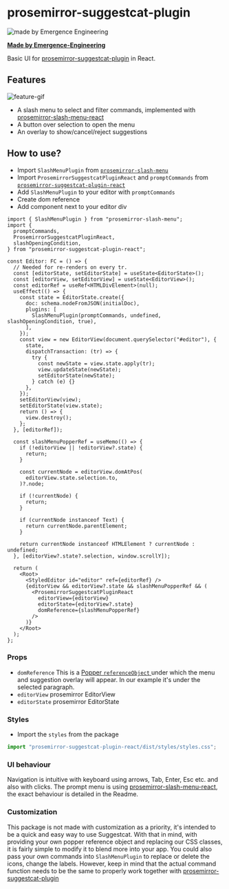 # prosemirror-suggestcat-plugin

![made by Emergence Engineering](https://emergence-engineering.com/ee-logo.svg)

[**Made by Emergence-Engineering**](https://emergence-engineering.com/)

Basic UI for [prosemirror-suggestcat-plugin](https://github.com/emergence-engineering/prosemirror-suggestcat-plugin) in React.

## Features

![feature-gif](https://suggestcat.com/basic-suggestr-eact-example.gif)

- A slash menu to select and filter commands, implemented with [prosemirror-slash-menu-react](https://github.com/emergence-engineering/prosemirror-slash-menu-react)
- A button over selection to open the menu
- An overlay to show/cancel/reject suggestions

## How to use?

- Import `SlashMenuPlugin` from [`prosemirror-slash-menu`](https://github.com/emergence-engineering/prosemirror-slash-menu)
- Import `ProsemirrorSuggestcatPluginReact` and `promptCommands` from [`prosemirror-suggestcat-plugin-react`](https://github.com/emergence-engineering/prosemirror-suggestcat-plugin-react)
- Add `SlashMenuPlugin` to your editor with `promptCommands`
- Create dom reference
- Add component next to your editor div

```tsx
import { SlashMenuPlugin } from "prosemirror-slash-menu";
import {
  promptCommands,
  ProsemirrorSuggestcatPluginReact,
  slashOpeningCondition,
} from "prosemirror-suggestcat-plugin-react";

const Editor: FC = () => {
  // Needed for re-renders on every tr.
  const [editorState, setEditorState] = useState<EditorState>();
  const [editorView, setEditorView] = useState<EditorView>();
  const editorRef = useRef<HTMLDivElement>(null);
  useEffect(() => {
    const state = EditorState.create({
      doc: schema.nodeFromJSON(initialDoc),
      plugins: [
        SlashMenuPlugin(promptCommands, undefined, slashOpeningCondition, true),
      ],
    });
    const view = new EditorView(document.querySelector("#editor"), {
      state,
      dispatchTransaction: (tr) => {
        try {
          const newState = view.state.apply(tr);
          view.updateState(newState);
          setEditorState(newState);
        } catch (e) {}
      },
    });
    setEditorView(view);
    setEditorState(view.state);
    return () => {
      view.destroy();
    };
  }, [editorRef]);

  const slashMenuPopperRef = useMemo(() => {
    if (!editorView || !editorView?.state) {
      return;
    }

    const currentNode = editorView.domAtPos(
      editorView.state.selection.to,
    )?.node;

    if (!currentNode) {
      return;
    }

    if (currentNode instanceof Text) {
      return currentNode.parentElement;
    }

    return currentNode instanceof HTMLElement ? currentNode : undefined;
  }, [editorView?.state?.selection, window.scrollY]);

  return (
    <Root>
      <StyledEditor id="editor" ref={editorRef} />
      {editorView && editorView?.state && slashMenuPopperRef && (
        <ProsemirrorSuggestcatPluginReact
          editorView={editorView}
          editorState={editorView?.state}
          domReference={slashMenuPopperRef}
        />
      )}
    </Root>
  );
};
```

### Props

- `domReference` This is a [Popper `referenceObject` ](https://popper.js.org/docs/v1/#referenceobject) under which the menu and suggestion overlay will appear. In our example it's under the selected paragraph.
- `editorView` prosemirror EditorView
- `editorState` prosemirror EditorState

### Styles

- Import the `styles` from the package

```typescript
import "prosemirror-suggestcat-plugin-react/dist/styles/styles.css";
```

### UI behaviour

Navigation is intuitive with keyboard using arrows, Tab, Enter, Esc etc. and also with clicks. The prompt menu is using [prosemirror-slash-menu-react](https://github.com/emergence-engineering/prosemirror-slash-menu-react), the exact behaviour is detailed in the Readme.

### Customization

This package is not made with customization as a priority, it's intended to be a quick and easy way to use Suggestcat.
With that in mind, with providing your own popper reference object and replacing our CSS classes,
it is fairly simple to modify it to blend more into your app.
You could also pass your own commands into `SlashMenuPlugin` to replace or delete the icons, change the labels.
However, keep in mind that the actual command function needs to be the same to properly work together with [prosemirror-suggestcat-plugin](https://github.com/emergence-engineering/prosemirror-suggestcat-plugin)
